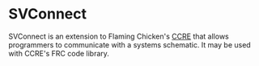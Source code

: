 # SVConnect
SVConnect is an extension to Flaming Chicken's [CCRE](https://github.com/solar-engine/common-chicken-runtime-engine) that allows programmers
to communicate with a systems schematic. It may be used with CCRE's FRC code library.
